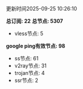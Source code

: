 更新时间2025-09-25 10:26:10

**总订阅: 22**
**总节点: 5307**
- vless节点: 5

**google ping有效节点: 98**
- ss节点: 61
- v2ray节点: 31
- trojan节点: 4
- ssr节点: 2
